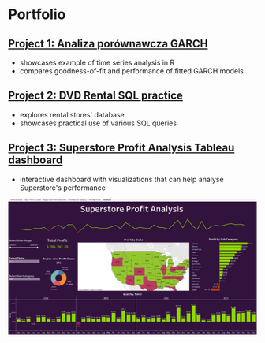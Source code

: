 # Portfolio

## [Project 1: Analiza porównawcza GARCH](https://github.com/p1olem/sql-projects/blob/main/dvd-rental-practice.sql) 
- showcases example of time series analysis in R
- compares goodness-of-fit and performance of fitted GARCH models

## [Project 2: DVD Rental SQL practice](https://github.com/p1olem/r-projects/tree/main/GARCH%20practice) 
- explores rental stores' database  
- showcases practical use of various SQL queries

## [Project 3: Superstore Profit Analysis Tableau dashboard](https://public.tableau.com/app/profile/piotr.l/viz/SuperstoreProfitAnalysis_17009516963900/Dashboard)
- interactive dashboard with visualizations that can help analyse Superstore's performance

![Superstore dashboard](/images/Superstore%20dashboard.png)
